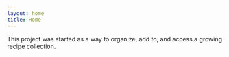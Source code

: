 ```yaml
---
layout: home
title: Home
---
```


This project was started as a way to organize, add to, and access a growing recipe collection.